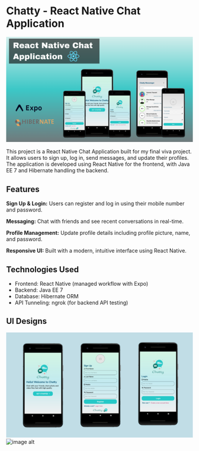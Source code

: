 # **Chatty - React Native Chat Application**

![image alt](https://github.com/codingwithchamindu/React-Native-Chat-Application-with-Java-EE-7-back-end/blob/main/ChattyMessanger.png?raw=true)

This project is a React Native Chat Application built for my final viva project. It allows users to sign up, log in, send messages, and update their profiles. The application is developed using React Native for the frontend, with Java EE 7 and Hibernate handling the backend.

## **Features**
**Sign Up & Login:** Users can register and log in using their mobile number and password.

**Messaging:** Chat with friends and see recent conversations in real-time.

**Profile Management:** Update profile details including profile picture, name, and password.

**Responsive UI:** Built with a modern, intuitive interface using React Native.

## **Technologies Used**
- Frontend: React Native (managed workflow with Expo)
- Backend: Java EE 7
- Database: Hibernate ORM
- API Tunneling: ngrok (for backend API testing)

## **UI Designs**

![image alt](https://github.com/codingwithchamindu/React-Native-Chat-Application-with-Java-EE-7-back-end/blob/main/ChattUi1.png?raw=true)
![image alt]()
